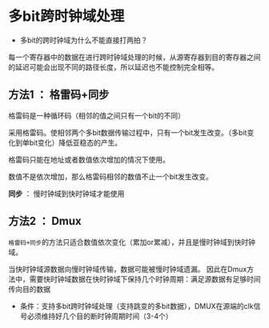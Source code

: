 # 多bit跨时钟域处理

- 多bit的跨时钟域为什么不能直接打两拍？

每一个寄存器中的数据在进行跨时钟域处理的时候，从源寄存器到目的寄存器之间的延迟可能会出现不同的路径长度，所以延迟也不能控制完全相等。

## 方法1 ： 格雷码+同步
格雷码是一种循环码（相邻的值之间只有一个bit的不同）

采用格雷码。使相邻两个多bit数据传输过程中，只有一个bit发生改变。（多bit变化到单bit变化）降低亚稳态的产生。

格雷码只能在地址或者数值依次增加的情况下使用。

数值不是依次增加，那么格雷码相邻的数值不止一个bit发生改变。

**同步** ： 慢时钟域到快时钟域才能使用

## 方法2 ： Dmux
`格雷码+同步`的方法只适合数值依次变化（累加or累减），并且是慢时钟域到快时钟域。

当快时钟域源数据向慢时钟域传输，数据可能被慢时钟域遗漏。
因此在Dmux方法中，需要快时钟域数据在快时钟域下保持几个时钟周期：满足源数据有足够时间传向目的数据


- 条件：支持多bit跨时钟域处理（支持跳变的多bit数据），DMUX在源端的clk信号必须维持好几个目的断时钟周期时间（3-4个）





